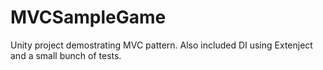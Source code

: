 # MVCSampleGame

Unity project demostrating MVC pattern. Also included DI using Extenject and a small bunch of tests.
